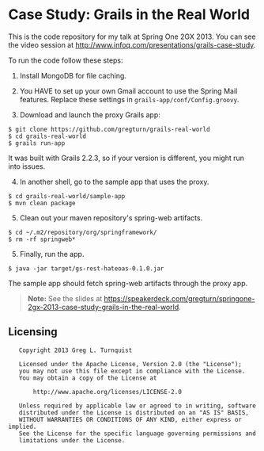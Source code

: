 # Case Study: Grails in the Real World

This is the code repository for my talk at Spring One 2GX 2013. You can see the video session at http://www.infoq.com/presentations/grails-case-study.

To run the code follow these steps:

1. Install MongoDB for file caching.

2. You HAVE to set up your own Gmail account to use the Spring Mail features. Replace these settings in `grails-app/conf/Config.groovy`.

3. Download and launch the proxy Grails app:

```
$ git clone https://github.com/gregturn/grails-real-world
$ cd grails-real-world
$ grails run-app
```

It was built with Grails 2.2.3, so if your version is different, you might run into issues.

4. In another shell, go to the sample app that uses the proxy.

```
$ cd grails-real-world/sample-app
$ mvn clean package
```

5. Clean out your maven repository's spring-web artifacts.

```
$ cd ~/.m2/repository/org/springframework/
$ rm -rf springweb*
```

5. Finally, run the app.

```
$ java -jar target/gs-rest-hateoas-0.1.0.jar
```

The sample app should fetch spring-web artifacts through the proxy app.

> **Note:** See the slides at https://speakerdeck.com/gregturn/springone-2gx-2013-case-study-grails-in-the-real-world.

## Licensing

```
   Copyright 2013 Greg L. Turnquist

   Licensed under the Apache License, Version 2.0 (the "License");
   you may not use this file except in compliance with the License.
   You may obtain a copy of the License at

       http://www.apache.org/licenses/LICENSE-2.0

   Unless required by applicable law or agreed to in writing, software
   distributed under the License is distributed on an "AS IS" BASIS,
   WITHOUT WARRANTIES OR CONDITIONS OF ANY KIND, either express or implied.
   See the License for the specific language governing permissions and
   limitations under the License.
```
